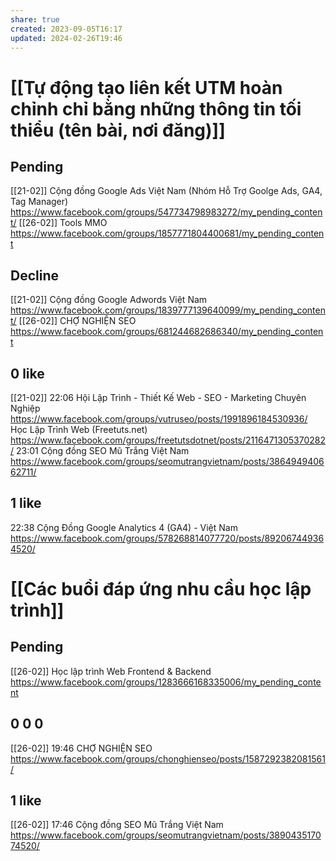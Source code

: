```yaml
---
share: true
created: 2023-09-05T16:17
updated: 2024-02-26T19:46
---
```

# [[Tự động tạo liên kết UTM hoàn chỉnh chỉ bằng những thông tin tối thiểu (tên bài, nơi đăng)]]
## Pending
[[21-02]] Cộng đồng Google Ads Việt Nam (Nhóm Hỗ Trợ Goolge Ads, GA4, Tag Manager) https://www.facebook.com/groups/547734798983272/my_pending_content/
[[26-02]] Tools MMO https://www.facebook.com/groups/1857771804400681/my_pending_content

## Decline
[[21-02]] Cộng đồng Google Adwords Việt Nam https://www.facebook.com/groups/1839777139640099/my_pending_content/
[[26-02]] CHỢ NGHIỆN SEO https://www.facebook.com/groups/681244682686340/my_pending_content

## 0 like
[[21-02]] 22:06 Hội Lập Trình - Thiết Kế Web - SEO - Marketing Chuyên Nghiệp https://www.facebook.com/groups/vutruseo/posts/1991896184530936/
Học Lập Trình Web (Freetuts.net) https://www.facebook.com/groups/freetutsdotnet/posts/2116471305370282/
23:01 Cộng đồng SEO Mũ Trắng Việt Nam https://www.facebook.com/groups/seomutrangvietnam/posts/386494940662711/

## 1 like
22:38 Cộng Đồng Google Analytics 4 (GA4) - Việt Nam https://www.facebook.com/groups/578268814077720/posts/892067449364520/

# [[Các buổi đáp ứng nhu cầu học lập trình]]
## Pending
[[26-02]] Học lập trình Web Frontend & Backend https://www.facebook.com/groups/1283666168335006/my_pending_content
## 0 0 0
[[26-02]] 19:46 CHỢ NGHIỆN SEO https://www.facebook.com/groups/chonghienseo/posts/1587292382081561/
## 1 like
[[26-02]] 17:46 Cộng đồng SEO Mũ Trắng Việt Nam https://www.facebook.com/groups/seomutrangvietnam/posts/389043517074520/